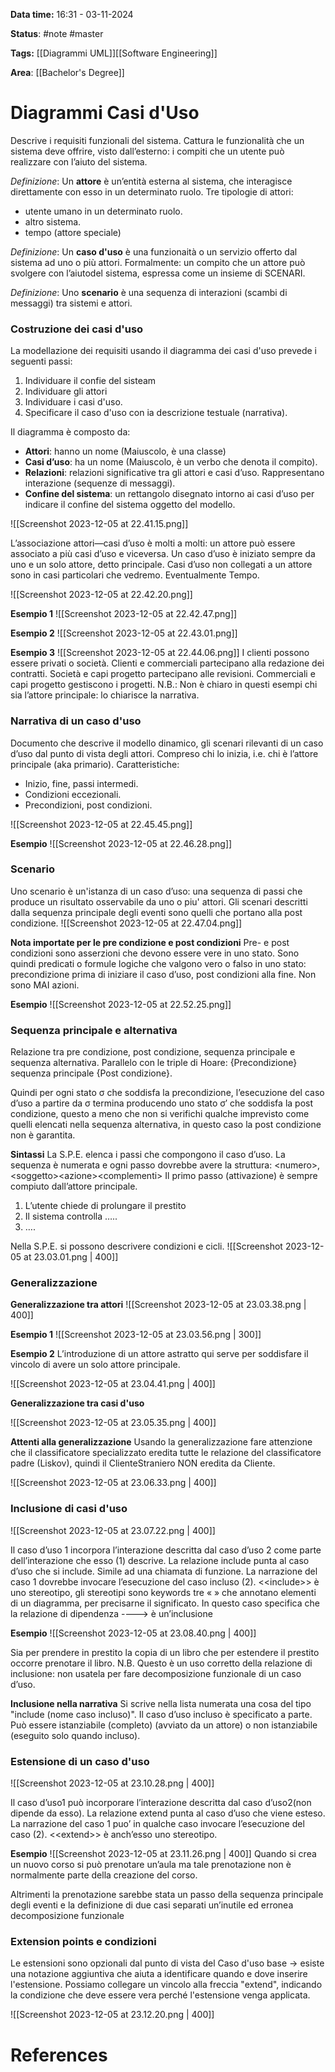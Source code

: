 **Data time:** 16:31 - 03-11-2024

**Status**: #note #master 

**Tags:** [[Diagrammi UML]][[Software Engineering]]

**Area**: [[Bachelor's Degree]]
# Diagrammi Casi d'Uso

Descrive i requisiti funzionali del sistema. Cattura le funzionalità che un sistema deve offrire, visto dall’esterno: i compiti che un utente può realizzare con l’aiuto del sistema. 

*Definizione*: Un **attore** è un’entità esterna al sistema, che interagisce direttamente con esso in un determinato ruolo. Tre tipologie di attori:
- utente umano in un determinato ruolo.
- altro sistema.
- tempo (attore speciale)

*Definizione*: Un **caso d'uso** è una funzionaità o un servizio offerto dal sistema ad uno o più attori. Formalmente: un compito che un attore può svolgere con l’aiutodel sistema, espressa come un insieme di SCENARI.

*Definizione*: Uno **scenario** è una sequenza di interazioni (scambi di messaggi) tra sistemi e attori.

### Costruzione dei casi d'uso
La modellazione dei requisiti usando il diagramma dei casi d'uso prevede i seguenti passi:
1. Individuare il confie del sisteam
2. Individuare gli attori
3. Individuare i casi d'uso.
4. Specificare il caso d'uso con ia descrizione testuale (narrativa).

Il diagramma è composto da: 
- **Attori**: hanno un nome (Maiuscolo, è una classe) 
- **Casi d’uso**: ha un nome (Maiuscolo, è un verbo che denota il compito).
- **Relazioni**: relazioni significative tra gli attori e casi d’uso. Rappresentano interazione (sequenze di messaggi). 
- **Confine del sistema**: un rettangolo disegnato intorno ai casi d’uso per indicare il confine del sistema oggetto del modello.

![[Screenshot 2023-12-05 at 22.41.15.png]]

L’associazione attori—casi d’uso è molti a molti: un attore può essere associato a più casi d’uso e viceversa.
Un caso d’uso è iniziato sempre da uno e un solo attore, detto principale. Casi d’uso non collegati a un attore sono in casi particolari che vedremo. Eventualmente Tempo. 

![[Screenshot 2023-12-05 at 22.42.20.png]]

**Esempio 1**
![[Screenshot 2023-12-05 at 22.42.47.png]]

**Esempio 2**
![[Screenshot 2023-12-05 at 22.43.01.png]]

**Esempio 3**
![[Screenshot 2023-12-05 at 22.44.06.png]]
I clienti possono essere privati o società. Clienti e commerciali partecipano alla redazione dei contratti. Società e capi progetto partecipano alle revisioni. Commerciali e capi progetto gestiscono i progetti. N.B.: Non è chiaro in questi esempi chi sia l’attore principale: lo chiarisce la narrativa.

### Narrativa di un caso d'uso
Documento che descrive il modello dinamico, gli scenari rilevanti di un caso d’uso  dal punto di vista degli attori. Compreso chi lo inizia, i.e. chi è l’attore principale (aka primario). Caratteristiche:
- Inizio, fine, passi intermedi.
- Condizioni eccezionali.
- Precondizioni, post condizioni.

![[Screenshot 2023-12-05 at 22.45.45.png]]

**Esempio**
![[Screenshot 2023-12-05 at 22.46.28.png]]

### Scenario
Uno scenario è un'istanza di un caso d’uso: una sequenza di passi che produce un risultato osservabile da uno o piu' attori. Gli scenari descritti dalla sequenza principale degli eventi sono quelli che portano alla post condizione.
![[Screenshot 2023-12-05 at 22.47.04.png]]

**Nota importate per le pre condizione e post condizioni**
Pre- e post condizioni sono asserzioni che devono essere vere in uno stato. Sono quindi predicati o formule logiche che valgono vero o falso in uno stato: precondizione prima di iniziare il caso d’uso, post condizioni alla fine. Non sono MAI azioni.

**Esempio**
![[Screenshot 2023-12-05 at 22.52.25.png]]

### Sequenza principale e alternativa
Relazione tra pre condizione, post condizione, sequenza principale e sequenza alternativa. Parallelo con le triple di Hoare: 
{Precondizione} sequenza principale {Post condizione}.

Quindi per ogni stato σ che soddisfa la precondizione, l’esecuzione del caso d’uso a partire da σ termina producendo uno stato σ′ che soddisfa la post condizione, questo a meno che non si verifichi qualche imprevisto come quelli elencati nella sequenza alternativa, in questo caso la post condizione non è garantita.

**Sintassi**
La S.P.E. elenca i passi che compongono il caso d’uso. La sequenza è numerata e ogni passo dovrebbe avere la struttura:
\<numero\>, \<soggetto\>\<azione\>\<complementi\>
Il primo passo (attivazione) è sempre compiuto dall’attore principale.
1. L’utente chiede di prolungare il prestito 
2. Il sistema controlla ….. 
3. ….

Nella S.P.E. si possono descrivere condizioni e cicli.
![[Screenshot 2023-12-05 at 23.03.01.png | 400]]

### Generalizzazione
**Generalizzazione tra attori**
![[Screenshot 2023-12-05 at 23.03.38.png | 400]]

**Esempio 1**
![[Screenshot 2023-12-05 at 23.03.56.png | 300]]

**Esempio 2**
L’introduzione di un attore astratto qui serve per soddisfare il vincolo di avere un solo attore principale.

![[Screenshot 2023-12-05 at 23.04.41.png | 400]]

**Generalizzazione tra casi d'uso**

![[Screenshot 2023-12-05 at 23.05.35.png | 400]]

**Attenti alla generalizzazione**
Usando la generalizzazione fare attenzione che il classificatore specializzato eredita tutte le relazione del classificatore padre (Liskov), quindi il ClienteStraniero NON eredita da Cliente.

![[Screenshot 2023-12-05 at 23.06.33.png | 400]]

### Inclusione di casi d'uso

![[Screenshot 2023-12-05 at 23.07.22.png | 400]]

Il caso d’uso 1 incorpora l’interazione descritta dal caso d’uso 2 come parte dell’interazione che esso (1) descrive.
La relazione include punta al caso d’uso che si include. Simile ad una chiamata di funzione. La narrazione del caso 1 dovrebbe invocare l’esecuzione del caso incluso (2). \<\<include\>\> è uno stereotipo, gli stereotipi sono keywords tre « » che annotano elementi di un diagramma, per precisarne il significato. In questo caso specifica che la relazione di dipendenza ----> è un’inclusione

**Esempio**
![[Screenshot 2023-12-05 at 23.08.40.png | 400]]

Sia per prendere in prestito la copia di un libro che per estendere il prestito occorre prenotare il libro.
N.B. Questo è un uso corretto della relazione di inclusione: non usatela per fare decomposizione funzionale di un caso d’uso.

**Inclusione nella narrativa**
Si scrive nella lista numerata una cosa del tipo "include (nome caso incluso)".
Il caso d’uso incluso è specificato a parte. Può essere istanziabile (completo) (avviato da un attore) o non istanziabile (eseguito solo quando incluso).

### Estensione di un caso d'uso

![[Screenshot 2023-12-05 at 23.10.28.png | 400]]

Il caso d’uso1 può incorporare l’interazione descritta dal caso d’uso2(non dipende da esso). La relazione extend punta al caso d’uso che viene esteso. La narrazione del caso 1 puo’ in qualche caso invocare l’esecuzione del caso (2). \<\<extend\>\> è anch’esso uno stereotipo.

**Esempio**
![[Screenshot 2023-12-05 at 23.11.26.png | 400]]
Quando si crea un nuovo corso si può prenotare un’aula ma tale prenotazione non è normalmente parte della creazione del corso.

Altrimenti la prenotazione sarebbe stata un passo della sequenza principale degli eventi e la definizione di due casi separati un’inutile ed erronea decomposizione funzionale

### Extension points e condizioni
Le estensioni sono opzionali dal punto di vista del Caso d'uso base -> esiste una notazione aggiuntiva che aiuta a identificare quando e dove inserire l'estensione. Possiamo collegare un vincolo alla freccia "extend", indicando la condizione che deve essere vera perché l'estensione venga applicata.

![[Screenshot 2023-12-05 at 23.12.20.png | 400]]
# References
